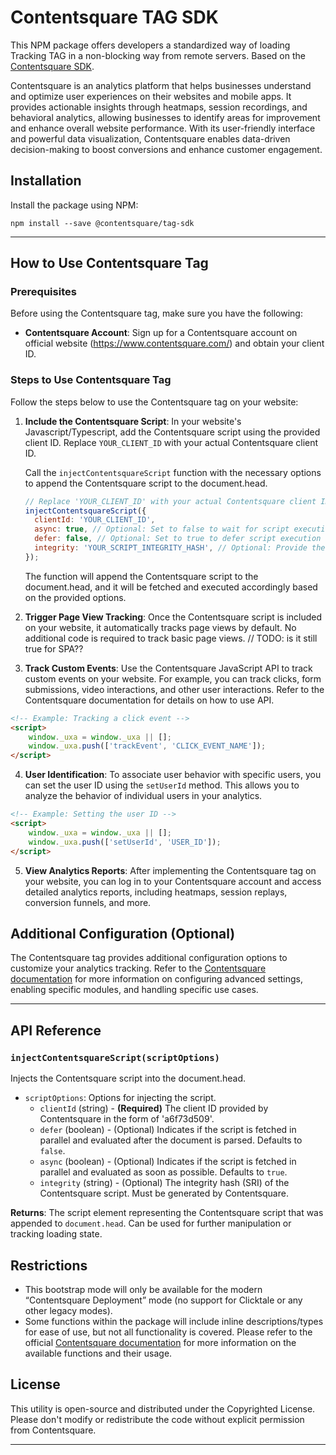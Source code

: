 # Contentsquare TAG SDK

This NPM package offers developers a standardized way of loading Tracking TAG in a non-blocking way from remote
servers. Based on the [Contentsquare SDK](https://docs.contentsquare.com/uxa-en/).

Contentsquare is an analytics platform that helps businesses understand and optimize user experiences on their websites and mobile apps. It provides actionable insights through heatmaps, session recordings, and behavioral analytics, allowing businesses to identify areas for improvement and enhance overall website performance. With its user-friendly interface and powerful data visualization, Contentsquare enables data-driven decision-making to boost conversions and enhance customer engagement.


## Installation

Install the package using NPM:

```console
npm install --save @contentsquare/tag-sdk
```



-------------

## How to Use Contentsquare Tag


### Prerequisites

Before using the Contentsquare tag, make sure you have the following:

- **Contentsquare Account**: Sign up for a Contentsquare account on official website (https://www.contentsquare.com/) and obtain your client ID.


### Steps to Use Contentsquare Tag

Follow the steps below to use the Contentsquare tag on your website:

1. **Include the Contentsquare Script**: In your website's Javascript/Typescript, add the Contentsquare script using the provided client ID. Replace `YOUR_CLIENT_ID` with your actual Contentsquare client ID.

    Call the `injectContentsquareScript` function with the necessary options to append the Contentsquare script to the document.head.
    
    ```javascript
    // Replace 'YOUR_CLIENT_ID' with your actual Contentsquare client ID
    injectContentsquareScript({
      clientId: 'YOUR_CLIENT_ID',
      async: true, // Optional: Set to false to wait for script execution until after document parsing.
      defer: false, // Optional: Set to true to defer script execution after document parsing.
      integrity: 'YOUR_SCRIPT_INTEGRITY_HASH', // Optional: Provide the integrity hash for script security (if required).
    });
    ```
    
    The function will append the Contentsquare script to the document.head, and it will be fetched and executed accordingly based on the provided options.


2. **Trigger Page View Tracking**: Once the Contentsquare script is included on your website, it automatically tracks page views by default. No additional code is required to track basic page views. // TODO: is it still true for SPA??

3. **Track Custom Events**: Use the Contentsquare JavaScript API to track custom events on your website. For example, you can track clicks, form submissions, video interactions, and other user interactions. Refer to the Contentsquare documentation for details on how to use API.


```html
<!-- Example: Tracking a click event -->
<script>
    window._uxa = window._uxa || [];
    window._uxa.push(['trackEvent', 'CLICK_EVENT_NAME']);
</script>

```

4. **User Identification**: To associate user behavior with specific users, you can set the user ID using the `setUserId` method. This allows you to analyze the behavior of individual users in your analytics.

```html
<!-- Example: Setting the user ID -->
<script>
    window._uxa = window._uxa || [];
    window._uxa.push(['setUserId', 'USER_ID']);
</script>
```

5. **View Analytics Reports**: After implementing the Contentsquare tag on your website, you can log in to your Contentsquare account and access detailed analytics reports, including heatmaps, session replays, conversion funnels, and more.

## Additional Configuration (Optional)

The Contentsquare tag provides additional configuration options to customize your analytics tracking. Refer to the [Contentsquare documentation](https://docs.contentsquare.com/uxa-en/) for more information on configuring advanced settings, enabling specific modules, and handling specific use cases.

---


## API Reference

### `injectContentsquareScript(scriptOptions)`

Injects the Contentsquare script into the document.head.

- `scriptOptions`: Options for injecting the script.
  - `clientId` (string) - **(Required)** The client ID provided by Contentsquare in the form of 'a6f73d509'.
  - `defer` (boolean) - (Optional) Indicates if the script is fetched in parallel and evaluated after the document is parsed. Defaults to `false`.
  - `async` (boolean) - (Optional) Indicates if the script is fetched in parallel and evaluated as soon as possible. Defaults to `true`.
  - `integrity` (string) - (Optional) The integrity hash (SRI) of the Contentsquare script. Must be generated by Contentsquare.

**Returns**: The script element representing the Contentsquare script that was appended to `document.head`. Can be used for further manipulation or tracking loading state.

## Restrictions
* This bootstrap mode will only be available for the modern “Contentsquare Deployment” mode (no support for Clicktale or any other legacy modes).
* Some functions within the package will include inline descriptions/types for ease of use, but not all functionality is covered.  Please refer to the official [Contentsquare documentation](https://docs.contentsquare.com/uxa-en/) for more information on the available functions and their usage.

## License

This utility is open-source and distributed under the Copyrighted License. Please don't modify or redistribute the code without explicit permission from Contentsquare.

---


